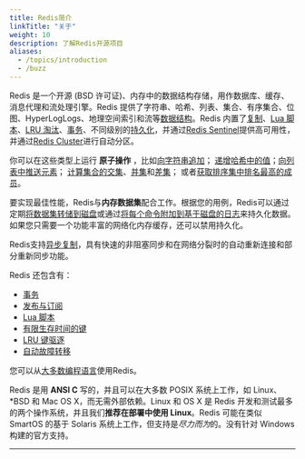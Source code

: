 ```yaml
---
title: Redis简介
linkTitle: "关于"
weight: 10
description: 了解Redis开源项目
aliases:
  - /topics/introduction
  - /buzz
---
```


Redis 是一个开源 (BSD 许可证)、内存中的数据结构存储，用作数据库、缓存、消息代理和流处理引擎。Redis 提供了字符串、哈希、列表、集合、有序集合、位图、HyperLogLogs、地理空间索引和流等[数据结构](/docs/data-types/)。Redis 内置了[复制](/topics/replication)、[Lua 脚本](/commands/eval)、[LRU 淘汰](/docs/reference/eviction/)、[事务](/topics/transactions)、不同级别的[持久化](/topics/persistence)，并通过[Redis Sentinel](/topics/sentinel)提供高可用性，并通过[Redis Cluster](/topics/cluster-tutorial)进行自动分区。

你可以在这些类型上运行 __原子操作__ ，比如[向字符串追加](/commands/append)；
[递增哈希中的值](/commands/hincrby)；[向列表中推送元素](/commands/lpush)；
[计算集合的交集](/commands/sinter)、[并集](/commands/sunion)和[差集](/commands/sdiff)；
或者[获取排序集中排名最高的成员](/commands/zrange)。

要实现最佳性能，Redis与**内存数据集**配合工作。根据您的用例，Redis可以通过定期[将数据集转储到磁盘](/topics/persistence#snapshotting)或通过[将每个命令附加到基于磁盘的日志](/topics/persistence#append-only-file)来持久化数据。如果您只需要一个功能丰富的网络化内存缓存，还可以禁用持久化。

Redis支持[异步复制](/topics/replication)，具有快速的非阻塞同步和在网络分裂时的自动重新连接和部分重新同步功能。

Redis 还包含有：

* [事务](/topics/transactions)
* [发布与订阅](/topics/pubsub)
* [Lua 脚本](/commands/eval)
* [有限生存时间的键](/commands/expire)
* [LRU 键驱逐](/docs/reference/eviction)
* [自动故障转移](/topics/sentinel)

您可以从[大多数编程语言](/clients)使用Redis。

Redis 是用 **ANSI C** 写的，并且可以在大多数 POSIX 系统上工作，如 Linux、\*BSD 和 Mac OS X，而无需外部依赖。Linux 和 OS X 是 Redis 开发和测试最多的两个操作系统，并且我们**推荐在部署中使用 Linux**。Redis 可能在类似 SmartOS 的基于 Solaris 系统上工作，但支持是*尽力而为*的。没有针对 Windows 构建的官方支持。

<hr>
